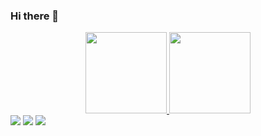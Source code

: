 ### Hi there 👋

<div align="center">
  <a href="https://github.com/anapaula2b">
  <img height="130em" src="https://github-readme-stats.vercel.app/api?username=anapaula2b&show_icons=true&theme=dark&include_all_commits=true&count_private=true"/>
  <img height="130em" src="https://github-readme-stats.vercel.app/api/top-langs/?username=anapaula2b&layout=compact&langs_count=7&theme=dark"/>
</div>

<div>
  <a href="https://instagram.com/_ana.paulaberto" target="_blank"><img src="https://img.shields.io/badge/-Instagram-%23E4405F?style=for-the-badge&logo=instagram&logoColor=white" target="_blank"></a>
  <a target="_blank" href = "mailto:annapaulabertho@gmail.com"><img src="https://img.shields.io/badge/Gmail-D14836?style=for-the-badge&logo=gmail&logoColor=white"></a>
  <a target="_blank" href = "https://twitter.com/annapaulaberto"><img src="https://img.shields.io/badge/Twitter-1DA1F2?style=for-the-badge&logo=twitter&logoColor=white"></a>
</div>
